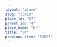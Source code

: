 ```yaml
---
layout: "place"
slug: "33610"
place_id: "67"
parent_id: "4"
place_name: "Ur"
title: "Ur"
previous_item: "33613"
---
```

